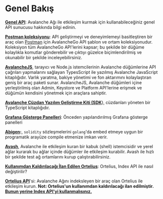 # Genel Bakış

[**Genel API**](public-api.md): Avalanche Ağı ile etkileşim kurmak için kullanabileceğiniz genel API sunucusu hakkında bilgi edinin.

[**Postman koleksiyonu**](postman-avalanche-collection.md): API geliştirmeyi ve deneyimlemeyi basitleştiren bir araç olan [Postman](https://postman.com/) için AvalancheGo API şablon ve ortam koleksiyonudur. Koleksiyon tüm AvalancheGo API'lerini kapsar; bu şekilde bir düğüme kolaylıkla komutlar gönderebilir ve çıktıyı güzelce biçimlendirilmiş ve okunabilir bir şekilde inceleyebilirsiniz.

[**AvalancheJS**](avalanchejs/README.md), tarayıcı ve Node.js istemcilerinin Avalanche düğümlerine API çağrıları yapmalarını sağlayan TypesScript ile yazılmış Avalanche JavaScript kitaplığıdır. Varlık yaratma, bakiye yönetimi ve fon aktarımını kolaylaştıran geniş bir araç paketi sunar. AvalancheJS, Avalanche düğümleri içine yerleştirilmiş olan Admin, Keystore ve Platform API'lerine erişmek ve düğümün kendisini yönetmek için araçlara sahiptir.

[**Avalanche Cüzdan Yazılım Geliştirme Kiti \(SDK**](avalanche-wallet-sdk/README.md)\), cüzdanları yöneten bir TypeScript kitaplığıdır.

[**Grafana Gösterge Panelleri**](dashboards/README.mdx): Önceden yapılandırılmış Grafana gösterge panelleri

[**Abigen**](abigen.md)**:**, `solidity` sözleşmelerini `golang`'da embed etmeye uygun bir programatik arayüze compile etmenize imkan verir.

[**Avash**](avash.md), Avalanche ile etkileşim kuran bir kabuk \(shell\) istemcisidir ve yerel ağlar kurarak bu ağlar içinde düğümler ile etkileşim kurabilir. Avash ile hızlı bir şekilde test ağ ortamlarını kurup çalıştırabilirsiniz.

[**Kullanımdan Kaldırılacağı İlan Edilen Ortelius**](deprecating-ortelius.md): Ortelius, Index API ile nasıl değiştirilir?

[**Ortelius API**](ortelius.md)'si: Avalanche Ağını indeksleyen bir araç olan Ortelius ile etkileşim kurun. **Not: Ortelius'un kullanımdan kaldırılacağı ilan edilmiştir. [Bunun yerine Index API'yi kullanmalısınız.](deprecating-ortelius.md)**

